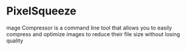 # PixelSqueeze
mage Compressor is a command line tool that allows you to easily compress and optimize images to reduce their file size without losing quality
